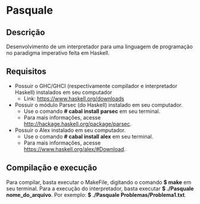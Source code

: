 # Pasquale
## Descrição
Desenvolvimento de um interpretador para uma linguagem de programação no paradigma imperativo feita em Haskell.

## Requisitos

* Possuir o GHC/GHCI (respectivamente compilador e interpretador Haskell) instalados em seu computador
   * Link: https://www.haskell.org/downloads
* Possuir o módulo Parsec (do Haskell) instalado em seu computador.
   * Use o comando **# cabal install parsec** em seu terminal.
   * Para mais informações, acesse http://hackage.haskell.org/package/parsec.
* Possuir o Alex instalado em seu computador.
   * Use o comando **# cabal install alex** em seu terminal.
   * Para mais informações, acesse https://www.haskell.org/alex/#Download.

## Compilação e execução
Para compilar, basta executar o MakeFile, digitando o comando **$ make** em seu terminal. Para a execução do interpretador, basta executar **$ ./Pasquale nome_do_arquivo**. Por exemplo: **$ ./Pasquale Problemas/Problema1.txt**.